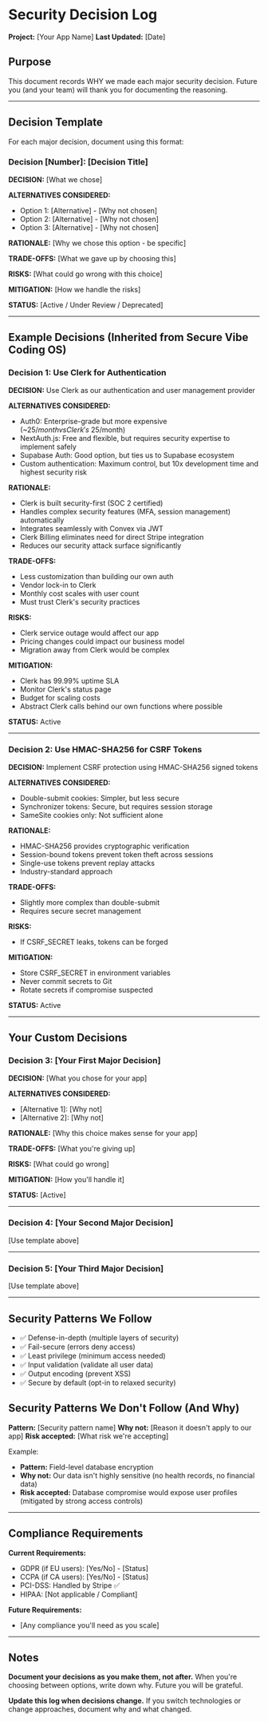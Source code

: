 # Security Decision Log

**Project:** [Your App Name]
**Last Updated:** [Date]

## Purpose

This document records WHY we made each major security decision. Future you (and your team) will thank you for documenting the reasoning.

---

## Decision Template

For each major decision, document using this format:

### Decision [Number]: [Decision Title]

**DECISION:** [What we chose]

**ALTERNATIVES CONSIDERED:**
- Option 1: [Alternative] - [Why not chosen]
- Option 2: [Alternative] - [Why not chosen]
- Option 3: [Alternative] - [Why not chosen]

**RATIONALE:** [Why we chose this option - be specific]

**TRADE-OFFS:** [What we gave up by choosing this]

**RISKS:** [What could go wrong with this choice]

**MITIGATION:** [How we handle the risks]

**STATUS:** [Active / Under Review / Deprecated]

---

## Example Decisions (Inherited from Secure Vibe Coding OS)

### Decision 1: Use Clerk for Authentication

**DECISION:** Use Clerk as our authentication and user management provider

**ALTERNATIVES CONSIDERED:**
- Auth0: Enterprise-grade but more expensive (~$25/month vs Clerk's ~$25/month)
- NextAuth.js: Free and flexible, but requires security expertise to implement safely
- Supabase Auth: Good option, but ties us to Supabase ecosystem
- Custom authentication: Maximum control, but 10x development time and highest security risk

**RATIONALE:**
- Clerk is built security-first (SOC 2 certified)
- Handles complex security features (MFA, session management) automatically
- Integrates seamlessly with Convex via JWT
- Clerk Billing eliminates need for direct Stripe integration
- Reduces our security attack surface significantly

**TRADE-OFFS:**
- Less customization than building our own auth
- Vendor lock-in to Clerk
- Monthly cost scales with user count
- Must trust Clerk's security practices

**RISKS:**
- Clerk service outage would affect our app
- Pricing changes could impact our business model
- Migration away from Clerk would be complex

**MITIGATION:**
- Clerk has 99.99% uptime SLA
- Monitor Clerk's status page
- Budget for scaling costs
- Abstract Clerk calls behind our own functions where possible

**STATUS:** Active

---

### Decision 2: Use HMAC-SHA256 for CSRF Tokens

**DECISION:** Implement CSRF protection using HMAC-SHA256 signed tokens

**ALTERNATIVES CONSIDERED:**
- Double-submit cookies: Simpler, but less secure
- Synchronizer tokens: Secure, but requires session storage
- SameSite cookies only: Not sufficient alone

**RATIONALE:**
- HMAC-SHA256 provides cryptographic verification
- Session-bound tokens prevent token theft across sessions
- Single-use tokens prevent replay attacks
- Industry-standard approach

**TRADE-OFFS:**
- Slightly more complex than double-submit
- Requires secure secret management

**RISKS:**
- If CSRF_SECRET leaks, tokens can be forged

**MITIGATION:**
- Store CSRF_SECRET in environment variables
- Never commit secrets to Git
- Rotate secrets if compromise suspected

**STATUS:** Active

---

## Your Custom Decisions

### Decision 3: [Your First Major Decision]

**DECISION:** [What you chose for your app]

**ALTERNATIVES CONSIDERED:**
- [Alternative 1]: [Why not]
- [Alternative 2]: [Why not]

**RATIONALE:** [Why this choice makes sense for your app]

**TRADE-OFFS:** [What you're giving up]

**RISKS:** [What could go wrong]

**MITIGATION:** [How you'll handle it]

**STATUS:** [Active]

---

### Decision 4: [Your Second Major Decision]

[Use template above]

---

### Decision 5: [Your Third Major Decision]

[Use template above]

---

## Security Patterns We Follow

- ✅ Defense-in-depth (multiple layers of security)
- ✅ Fail-secure (errors deny access)
- ✅ Least privilege (minimum access needed)
- ✅ Input validation (validate all user data)
- ✅ Output encoding (prevent XSS)
- ✅ Secure by default (opt-in to relaxed security)

## Security Patterns We Don't Follow (And Why)

**Pattern:** [Security pattern name]
**Why not:** [Reason it doesn't apply to our app]
**Risk accepted:** [What risk we're accepting]

Example:
- **Pattern:** Field-level database encryption
- **Why not:** Our data isn't highly sensitive (no health records, no financial data)
- **Risk accepted:** Database compromise would expose user profiles (mitigated by strong access controls)

---

## Compliance Requirements

**Current Requirements:**
- GDPR (if EU users): [Yes/No] - [Status]
- CCPA (if CA users): [Yes/No] - [Status]
- PCI-DSS: Handled by Stripe ✅
- HIPAA: [Not applicable / Compliant]

**Future Requirements:**
- [Any compliance you'll need as you scale]

---

## Notes

**Document your decisions as you make them, not after.** When you're choosing between options, write down why. Future you will be grateful.

**Update this log when decisions change.** If you switch technologies or change approaches, document why and what changed.
